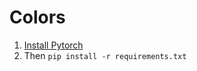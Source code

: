 # Colors

1. [Install Pytorch](https://pytorch.org/get-started/locally/)
2. Then `pip install -r requirements.txt`